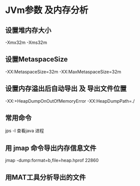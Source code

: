 # JVm参数 及内存分析
## 设置堆内存大小
-Xmx32m -Xms32m
## 设置MetaspaceSize
-XX:MetaspaceSize=32m
-XX:MaxMetaspaceSize=32m
## 设置内存溢出后自动导出 及 导出文件位置
-XX:+HeapDumpOnOutOfMemoryError  -XX:HeapDumpPath=./
## 常用命令
jps -l 查看java 进程
## 用 jmap 命令导出内存信息文件
jmap -dump:format=b,file=heap.hprof 22860
## 用MAT工具分析导出的文件
